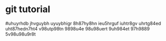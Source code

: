 # git tutorial
#uhuyrhdb jhvguybh uyuybhigr
8h87hy8hn  ieu5hrguf iuhtr8gv uhrtg84ed uht87hedn7ht4 v98utp98tn 9898u4e 98u98uert 9uh984et 97h9889 5v98u98u9r8t 
